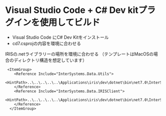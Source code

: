 # Visual Studio Code + C# Dev kitプラグインを使用してビルド

- Visual Studio Code にC# Dev Kitをインストール
- cd7.csprojの内容を環境に合わせる

IRISの.netライブラリーの場所を環境に合わせる
（テンプレートはMacOSの場合のディレクトリ構造を想定しています）

```
 <ItemGroup>
    <Reference Include="InterSystems.Data.Utils">
      <HintPath>..\..\..\..\..\Applications\iris\dev\dotnet\bin\net7.0\InterSystems.Data.Utils.dll</HintPath>
    </Reference>
    <Reference Include="InterSystems.Data.IRISClient">
      <HintPath>..\..\..\..\..\Applications\iris\dev\dotnet\bin\net7.0\InterSystems.Data.IRISClient.dll</HintPath>
    </Reference>
  </ItemGroup>
```

